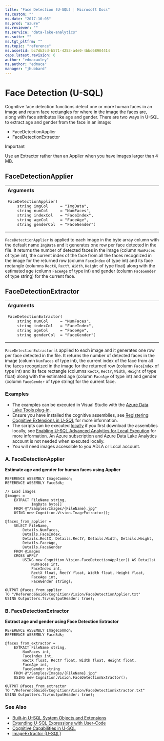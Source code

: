 ```yaml
---
title: "Face Detection (U-SQL) | Microsoft Docs"
ms.custom: ""
ms.date: "2017-10-05"
ms.prod: "azure"
ms.reviewer: ""
ms.service: "data-lake-analytics"
ms.suite: ""
ms.tgt_pltfrm: ""
ms.topic: "reference"
ms.assetid: bc7db2cd-b571-4253-a4e0-4bbd68904414
caps.latest.revision: 6
author: "edmacauley"
ms.author: "edmaca"
manager: "jhubbard"
---
```

# Face Detection (U-SQL)
Cognitive face detection functions detect one or more human faces in an image and return face rectangles for where in the image the faces are, along with face attributes like age and gender. There are two ways in U-SQL to extract age and gender from the face in an image:

* FaceDetectionApplier
* FaceDetectionExtractor 

> [!IMPORTANT]
> Use an Extractor rather than an Applier when you have images larger than 4 MB.

## FaceDetectionApplier
<table><th align="left">Arguments</th><tr><td><pre>
FaceDetectionApplier(                                                                                    
    string imgCol     = "ImgData", 
    string numCol     = "NumFaces", 
    string indexCol   = "FaceIndex", 
    string ageCol     = "FaceAge", 
    string genderCol  = "FaceGender")
</pre></td></tr></table>

`FaceDetectionApplier` is applied to each image in the byte array column with the default name `ImgData` and it generates one row per face detected in the file. It returns the number of detected faces in the image (column `NumFaces` of type int), the current index of the face from all the faces recognized in the image for the returned row (column `FaceIndex` of type int) and its face rectangle (columns `RectX`, `RectY`, `Width`, `Height` of type float) along with the estimated age (column `FaceAge` of type int) and gender (column `FaceGender` of type string) for the current face.
 

## FaceDetectionExtractor
<table><th align="left">Arguments</th><tr><td><pre>
FaceDetectionExtractor(                                                                                  
    string numCol     = "NumFaces", 
    string indexCol   = "FaceIndex", 
    string ageCol     = "FaceAge", 
    string genderCol  = "FaceGender")
</pre></td></tr></table>

`FaceDetectionExtractor` is applied to each image and it generates one row per face detected in the file. It returns the number of detected faces in the image (column `NumFaces` of type int), the current index of the face from all the faces recognized in the image for the returned row (column `FaceIndex` of type int) and its face rectangle (columns `RectX`, `RectY`, `Width`, `Height` of type float) along with the estimated age (column `FaceAge` of type int) and gender (column `FaceGender` of type string) for the current face.


### Examples
- The examples can be executed in Visual Studio with the [Azure Data Lake Tools plug-in](https://www.microsoft.com/download/details.aspx?id=49504).  
- Ensure you have installed the cognitive assemblies, see [Registering Cognitive Extensions in U-SQL](cognitive-capabilities-in-u-sql.md#registeringExtensions) for more information.
- The scripts can be executed [locally](https://docs.microsoft.com/azure/data-lake-analytics/data-lake-analytics-data-lake-tools-get-started#run-u-sql-locally) if you first download the assemblies locally, see [Enabling U-SQL Advanced Analytics for Local Execution](https://blogs.msdn.microsoft.com/azuredatalake/2017/02/20/enabling-u-sql-advanced-analytics-for-local-execution/) for more information.
An Azure subscription and Azure Data Lake Analytics account is not needed when executed locally.
- You will need images accessible to you ADLA or Local account.


### A.	FaceDetectionApplier
**Estimate age and gender for human faces using Applier**
```
REFERENCE ASSEMBLY ImageCommon;       
REFERENCE ASSEMBLY FaceSdk;

// Load images
@images =
    EXTRACT FileName string, 
            ImgData byte[]
    FROM @"/Samples/Images/{FileName}.jpg"
    USING new Cognition.Vision.ImageExtractor();

@faces_from_applier =
    SELECT FileName,
        Details.NumFaces,
        Details.FaceIndex,
        Details.RectX, Details.RectY, Details.Width, Details.Height,
        Details.FaceAge,
        Details.FaceGender
    FROM @images
    CROSS APPLY
        USING new Cognition.Vision.FaceDetectionApplier() AS Details(
            NumFaces int, 
            FaceIndex int, 
            RectX float, RectY float, Width float, Height float, 
            FaceAge int, 
            FaceGender string);

OUTPUT @faces_from_applier
TO "/ReferenceGuide/Cognition/Vision/FaceDetectionApplier.txt"
USING Outputters.Tsv(outputHeader: true);

```

### B.	FaceDetectionExtractor
**Extract age and gender using Face Detection Extractor**
```
REFERENCE ASSEMBLY ImageCommon; 
REFERENCE ASSEMBLY FaceSdk;       

@faces_from_extractor =
    EXTRACT FileName string, 
        NumFaces int, 
        FaceIndex int, 
        RectX float, RectY float, Width float, Height float, 
        FaceAge int, 
        FaceGender string
    FROM @"/Samples/Images/{FileName}.jpg"
    USING new Cognition.Vision.FaceDetectionExtractor();

OUTPUT @faces_from_extractor
TO "/ReferenceGuide/Cognition/Vision/FaceDetectionExtractor.txt"
USING Outputters.Tsv(outputHeader: true);
```


### See Also
* [Built-in U-SQL System Objects and Extensions](built-in-u-sql-system-objects-and-extensions.md)
* [Extending U-SQL Expressions with User-Code](extending-u-sql-expressions-with-user-code.md)
* [Cognitive Capabilities in U-SQL](cognitive-capabilities-in-u-sql.md)
* [ImageExtractor (U-SQL)](imageextractor-u-sql.md)

 
